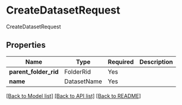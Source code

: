 # CreateDatasetRequest

CreateDatasetRequest

## Properties
| Name | Type | Required | Description |
| ------------ | ------------- | ------------- | ------------- |
**parent_folder_rid** | FolderRid | Yes |  |
**name** | DatasetName | Yes |  |


[[Back to Model list]](../../../README.md#models-v2-link) [[Back to API list]](../../../README.md#documentation-for-api-endpoints) [[Back to README]](../../../README.md)
